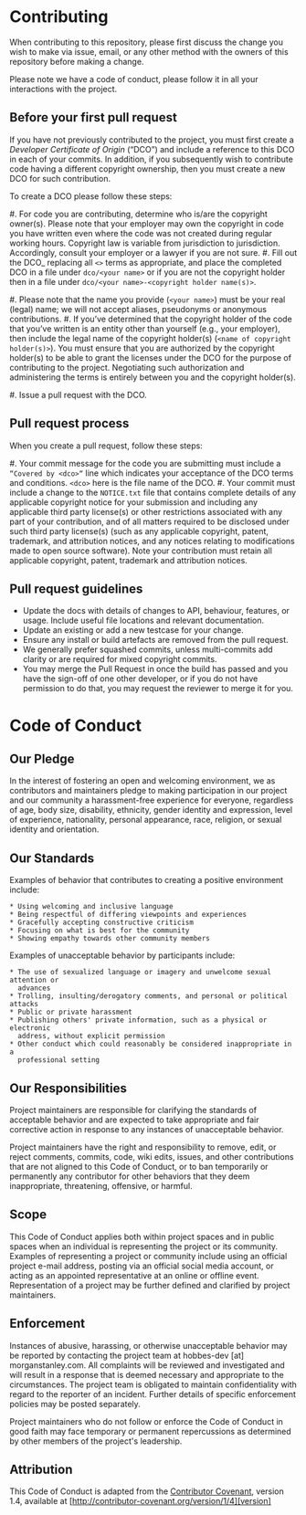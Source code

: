 Contributing
============

When contributing to this repository, please first discuss the change you wish
to make via issue, email, or any other method with the owners of this repository
before making a change.

Please note we have a code of conduct, please follow it in all your interactions
with the project.

Before your first pull request
------------------------------

If you have not previously contributed to the project, 
you must first create a *Developer Certificate of Origin* (“DCO”) and include a 
reference to this DCO in each of your commits.  In addition, if you subsequently 
wish to contribute code having a different copyright ownership, then you must create 
a new DCO for such contribution.

To create a DCO please follow these steps:

#. For code you are contributing, determine who is/are the copyright owner(s).
   Please note that your employer may own the copyright in code you have written even
   where the code was not created during regular working hours.  Copyright law is
   variable from jurisdiction to jurisdiction. Accordingly, consult your employer
   or a lawyer if you are not sure.
#. Fill out the DCO_ replacing all `<>` terms as appropriate, and place the
   completed DCO in a file under `dco/<your name>` or if you are not the copyright
   holder then in a file under `dco/<your name>-<copyright holder name(s)>`.

   #. Please note that the name you provide (`<your name>`) must be your real
      (legal) name; we will not accept aliases, pseudonyms or anonymous
      contributions.
   #. If you’ve determined that the copyright holder of the code that you’ve
      written is an entity other than yourself (e.g., your employer), then
      include the legal name of the copyright holder(s) (`<name of copyright holder(s)>`).
      You must ensure that you are authorized by the copyright holder(s) to be able
      to grant the licenses under the DCO for the purpose of contributing to the
      project. Negotiating such authorization and administering the terms is
      entirely between you and the copyright holder(s).

#. Issue a pull request with the DCO.

Pull request process
--------------------

When you create a pull request, follow these steps:

#. Your commit message for the code you are submitting must include a
   `“Covered by <dco>“` line which indicates your acceptance of the DCO terms and conditions.
   `<dco>` here is the file name of the DCO.
#. Your commit must include a change to the `NOTICE.txt` file that contains complete
   details of any applicable copyright notice for your submission and including any
   applicable third party license(s) or other restrictions associated with any part
   of your contribution, and of all matters required to be disclosed under such third
   party license(s) (such as any applicable copyright, patent, trademark, and attribution
   notices, and any notices relating to modifications made to open source software).
   Note your contribution must retain all applicable copyright, patent, trademark and
   attribution notices.

Pull request guidelines
-----------------------

   * Update the docs with details of changes to API, behaviour, features, or usage.
     Include useful file locations and relevant documentation.
   * Update an existing or add a new testcase for your change.
   * Ensure any install or build artefacts are removed from the pull request.
   * We generally prefer squashed commits, unless multi-commits add clarity or are
     required for mixed copyright commits.
   * You may merge the Pull Request in once the build has passed and you have the sign-off
     of one other developer, or if you do not have permission to do that, you may request the
     reviewer to merge it for you.


Code of Conduct
===============

Our Pledge
----------

In the interest of fostering an open and welcoming environment, we as
contributors and maintainers pledge to making participation in our project and
our community a harassment-free experience for everyone, regardless of age, body
size, disability, ethnicity, gender identity and expression, level of experience,
nationality, personal appearance, race, religion, or sexual identity and
orientation.

Our Standards
-------------

Examples of behavior that contributes to creating a positive environment
include:

    * Using welcoming and inclusive language
    * Being respectful of differing viewpoints and experiences
    * Gracefully accepting constructive criticism
    * Focusing on what is best for the community
    * Showing empathy towards other community members

Examples of unacceptable behavior by participants include:

    * The use of sexualized language or imagery and unwelcome sexual attention or
      advances
    * Trolling, insulting/derogatory comments, and personal or political attacks
    * Public or private harassment
    * Publishing others' private information, such as a physical or electronic
      address, without explicit permission
    * Other conduct which could reasonably be considered inappropriate in a
      professional setting

Our Responsibilities
--------------------

Project maintainers are responsible for clarifying the standards of acceptable
behavior and are expected to take appropriate and fair corrective action in
response to any instances of unacceptable behavior.

Project maintainers have the right and responsibility to remove, edit, or
reject comments, commits, code, wiki edits, issues, and other contributions
that are not aligned to this Code of Conduct, or to ban temporarily or
permanently any contributor for other behaviors that they deem inappropriate,
threatening, offensive, or harmful.

Scope
-----

This Code of Conduct applies both within project spaces and in public spaces
when an individual is representing the project or its community. Examples of
representing a project or community include using an official project e-mail
address, posting via an official social media account, or acting as an appointed
representative at an online or offline event. Representation of a project may be
further defined and clarified by project maintainers.

Enforcement
-----------

Instances of abusive, harassing, or otherwise unacceptable behavior may be
reported by contacting the project team at hobbes-dev [at] morganstanley.com. All
complaints will be reviewed and investigated and will result in a response that
is deemed necessary and appropriate to the circumstances. The project team is
obligated to maintain confidentiality with regard to the reporter of an incident.
Further details of specific enforcement policies may be posted separately.

Project maintainers who do not follow or enforce the Code of Conduct in good
faith may face temporary or permanent repercussions as determined by other
members of the project's leadership.

Attribution
-----------

This Code of Conduct is adapted from the [Contributor Covenant][homepage],
version 1.4, available at [http://contributor-covenant.org/version/1/4][version]

[homepage]: http://contributor-covenant.org
[version]: http://contributor-covenant.org/version/1/4/
[DCO]: dco/dco_template.md
